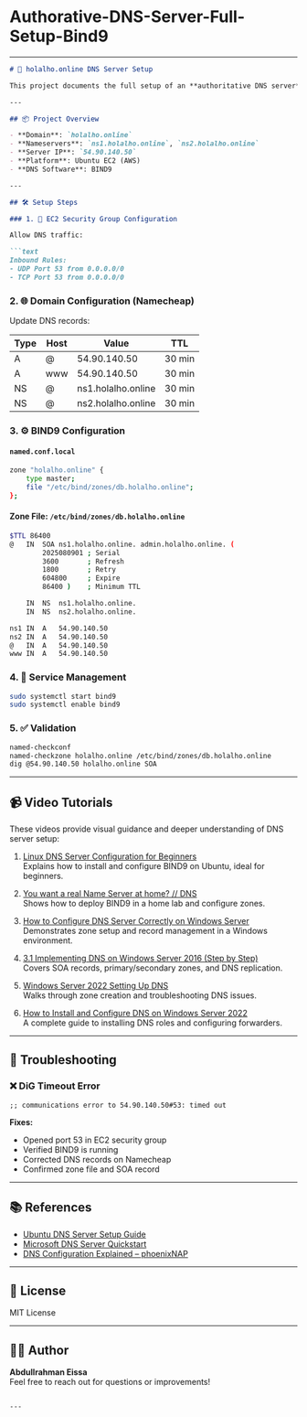 # Authorative-DNS-Server-Full-Setup-Bind9
---

```markdown
# 🧭 holalho.online DNS Server Setup

This project documents the full setup of an **authoritative DNS server** for the domain `holalho.online` using **BIND9** on an **AWS EC2 Ubuntu instance**. It includes zone configuration, firewall setup, domain registrar integration, and troubleshooting.

---

## 📦 Project Overview

- **Domain**: `holalho.online`
- **Nameservers**: `ns1.holalho.online`, `ns2.holalho.online`
- **Server IP**: `54.90.140.50`
- **Platform**: Ubuntu EC2 (AWS)
- **DNS Software**: BIND9

---

## 🛠️ Setup Steps

### 1. 🔐 EC2 Security Group Configuration

Allow DNS traffic:

```text
Inbound Rules:
- UDP Port 53 from 0.0.0.0/0
- TCP Port 53 from 0.0.0.0/0
```

### 2. 🌐 Domain Configuration (Namecheap)

Update DNS records:

| Type | Host | Value               | TTL     |
|------|------|---------------------|---------|
| A    | @    | 54.90.140.50        | 30 min  |
| A    | www  | 54.90.140.50        | 30 min  |
| NS   | @    | ns1.holalho.online  | 30 min  |
| NS   | @    | ns2.holalho.online  | 30 min  |

### 3. ⚙️ BIND9 Configuration

#### `named.conf.local`

```bash
zone "holalho.online" {
    type master;
    file "/etc/bind/zones/db.holalho.online";
};
```

#### Zone File: `/etc/bind/zones/db.holalho.online`

```bash
$TTL 86400
@   IN  SOA ns1.holalho.online. admin.holalho.online. (
        2025080901 ; Serial
        3600       ; Refresh
        1800       ; Retry
        604800     ; Expire
        86400 )    ; Minimum TTL

    IN  NS  ns1.holalho.online.
    IN  NS  ns2.holalho.online.

ns1 IN  A   54.90.140.50
ns2 IN  A   54.90.140.50
@   IN  A   54.90.140.50
www IN  A   54.90.140.50
```

### 4. 🔄 Service Management

```bash
sudo systemctl start bind9
sudo systemctl enable bind9
```

### 5. ✅ Validation

```bash
named-checkconf
named-checkzone holalho.online /etc/bind/zones/db.holalho.online
dig @54.90.140.50 holalho.online SOA
```

---

## 📹 Video Tutorials

These videos provide visual guidance and deeper understanding of DNS server setup:

1. [Linux DNS Server Configuration for Beginners](https://www.youtube.com/watch?v=I8lawEbZKxA)  
   Explains how to install and configure BIND9 on Ubuntu, ideal for beginners.

2. [You want a real Name Server at home? // DNS](https://www.youtube.com/watch?v=syzwLwE3Xq4)  
   Shows how to deploy BIND9 in a home lab and configure zones.

3. [How to Configure DNS Server Correctly on Windows Server](https://www.youtube.com/watch?v=6l2T7-4dJis)  
   Demonstrates zone setup and record management in a Windows environment.

4. [3.1 Implementing DNS on Windows Server 2016 (Step by Step)](https://www.youtube.com/watch?v=P6KEXb1pIFg)  
   Covers SOA records, primary/secondary zones, and DNS replication.

5. [Windows Server 2022 Setting Up DNS](https://www.youtube.com/watch?v=n1bojk5amj8&pp=ygUOI3NlcnZlcjIwMjJkbnM%3D)  
   Walks through zone creation and troubleshooting DNS issues.

6. [How to Install and Configure DNS on Windows Server 2022](https://www.youtube.com/watch?v=OtdOEiTozUE)  
   A complete guide to installing DNS roles and configuring forwarders.

---

## 🧪 Troubleshooting

### ❌ DiG Timeout Error

```text
;; communications error to 54.90.140.50#53: timed out
```

**Fixes:**
- Opened port 53 in EC2 security group
- Verified BIND9 is running
- Corrected DNS records on Namecheap
- Confirmed zone file and SOA record

---

## 📚 References

- [Ubuntu DNS Server Setup Guide](https://documentation.ubuntu.com/server/how-to/networking/install-dns/)  
- [Microsoft DNS Server Quickstart](https://learn.microsoft.com/en-us/windows-server/networking/dns/quickstart-install-configure-dns-server)  
- [DNS Configuration Explained – phoenixNAP](https://phoenixnap.com/kb/dns-configuration)

---

## 📄 License

MIT License

---

## 🙋‍♂️ Author

**Abdullrahman Eissa**  
Feel free to reach out for questions or improvements!
```

---
